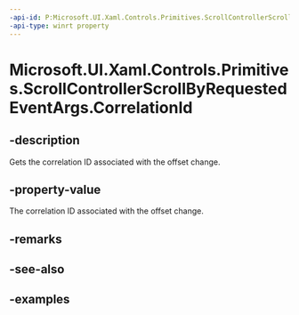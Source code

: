 ```yaml
---
-api-id: P:Microsoft.UI.Xaml.Controls.Primitives.ScrollControllerScrollByRequestedEventArgs.CorrelationId
-api-type: winrt property
---
```


# Microsoft.UI.Xaml.Controls.Primitives.ScrollControllerScrollByRequestedEventArgs.CorrelationId

<!--
public int CorrelationId { get; set; }
-->


## -description

Gets the correlation ID associated with the offset change.

## -property-value

The correlation ID associated with the offset change.

## -remarks

## -see-also

## -examples


